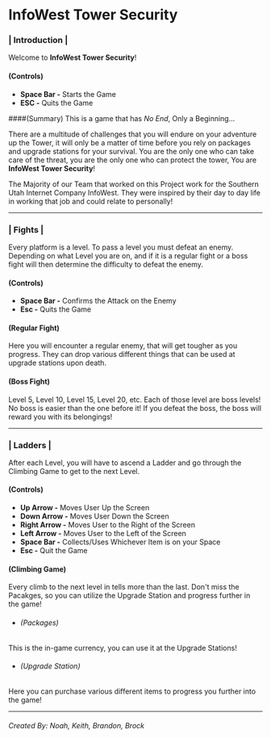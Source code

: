 # InfoWest Tower Security
### | Introduction |
Welcome to **InfoWest Tower Security**!

#### (Controls)
* **Space Bar  -** Starts the Game
* **ESC -** Quits the Game

####(Summary)
This is a game that has *No End*, Only a Beginning...

There are a multitude of challenges that you will endure on your adventure up the Tower, it will only be a matter of time before you rely on packages and upgrade stations for your survival. You are the only one who can take care of the threat, you are the only one who can protect the tower, You are **InfoWest Tower Security**!

The Majority of our Team that worked on this Project work for the Southern Utah Internet Company InfoWest. They were inspired by their day to day life in working that job and could relate to personally!
***
### | Fights |
Every platform is a level. To pass a level you must defeat an enemy. Depending on what Level you are on, and if it is a regular fight or a boss fight will then determine the difficulty to defeat the enemy. 

#### (Controls)
* **Space Bar -** Confirms the Attack on the Enemy
* **Esc -** Quits the Game

#### (Regular Fight)
Here you will encounter a regular enemy, that will get tougher as you progress. They can drop various different things that can be used at upgrade stations upon death.

#### (Boss Fight)
Level 5, Level 10, Level 15, Level 20, etc. Each of those level are boss levels! No boss is easier than the one before it! If you defeat the boss, the boss will reward you with its belongings! 
***
### | Ladders |
After each Level, you will have to ascend a Ladder and go through the Climbing Game to get to the next Level.

#### (Controls)
* **Up Arrow  -** Moves User Up the Screen
* **Down Arrow -** Moves User Down the Screen
* **Right Arrow -** Moves User to the Right of the Screen
* **Left Arrow -** Moves User to the Left of the Screen
* **Space Bar -** Collects/Uses Whichever Item is on your Space
* **Esc -** Quit the Game

#### (Climbing Game)
Every climb to the next level in tells more than the last. Don't miss the Pacakges, so you can utilize the Upgrade Station and progress further in the game!
*  ###### *(Packages)*
  This is the in-game currency, you can use it at the Upgrade Stations!
*  ###### *(Upgrade Station)*
  Here you can purchase various different items to progress you further into  the game!
***

###### Created By: Noah, Keith, Brandon, Brock
